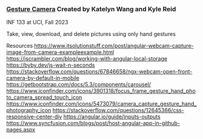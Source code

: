 ### [Gesture Camera](https://katelyn-wang.github.io/gesture-cam/) Created by Katelyn Wang and Kyle Reid
INF 133 at UCI, Fall 2023

Take, view, download, and delete pictures using only hand gestures

Resources
https://www.itsolutionstuff.com/post/angular-webcam-capture-image-from-camera-exampleexample.html
https://jscrambler.com/blog/working-with-angular-local-storage
https://byby.dev/js-wait-n-seconds
https://stackoverflow.com/questions/67846658/ngx-webcam-open-front-camera-by-default-in-mobile
https://getbootstrap.com/docs/5.3/components/carousel/
https://www.iconfinder.com/icons/3901318/focus_frame_gesture_hand_photo_camera_spread_touch_icon
https://www.iconfinder.com/icons/5473079/camera_capture_gesture_hand_photography_icon
https://stackoverflow.com/questions/12645366/css-responsive-center-div
https://angular.io/guide/inputs-outputs
https://www.syncfusion.com/blogs/post/host-angular-app-in-github-pages.aspx
